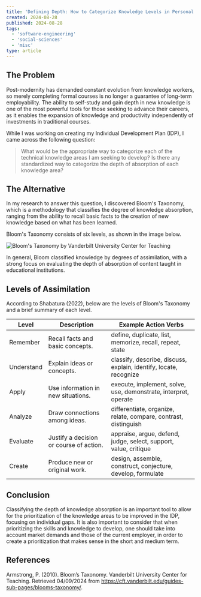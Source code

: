 ```yaml
---
title: 'Defining Depth: How to Categorize Knowledge Levels in Personal Development Plans'
created: 2024-08-28
published: 2024-08-28
tags: 
  - 'software-engineering'
  - 'social-sciences'
  - 'misc'
type: article
---
```


## The Problem

Post-modernity has demanded constant evolution from knowledge workers, so merely completing formal courses is no longer a guarantee of long-term employability. The ability to self-study and gain depth in new knowledge is one of the most powerful tools for those seeking to advance their careers, as it enables the expansion of knowledge and productivity independently of investments in traditional courses.

While I was working on creating my Individual Development Plan (IDP), I came across the following question:
> What would be the appropriate way to categorize each of the technical knowledge areas I am seeking to develop? Is there any standardized way to categorize the depth of absorption of each knowledge area?

## The Alternative

In my research to answer this question, I discovered Bloom's Taxonomy, which is a methodology that classifies the degree of knowledge absorption, ranging from the ability to recall basic facts to the creation of new knowledge based on what has been learned.

Bloom's Taxonomy consists of six levels, as shown in the image below.

![Bloom's Taxonomy by Vanderbilt University Center for Teaching](/software-engineering/categorize-knowledge-levels-in-personal-development-plans/bloom-taxonomy.webp)

In general, Bloom classified knowledge by degrees of assimilation, with a strong focus on evaluating the depth of absorption of content taught in educational institutions.

## Levels of Assimilation

According to Shabatura (2022), below are the levels of Bloom's Taxonomy and a brief summary of each level.

| **Level**       | **Description**                                                                                                     | **Example Action Verbs**                                          |
|-----------------|---------------------------------------------------------------------------------------------------------------------|-------------------------------------------------------------------|
| Remember        | Recall facts and basic concepts.                                                                                     | define, duplicate, list, memorize, recall, repeat, state          |
| Understand      | Explain ideas or concepts.                                                                                           | classify, describe, discuss, explain, identify, locate, recognize |
| Apply           | Use information in new situations.                                                                                   | execute, implement, solve, use, demonstrate, interpret, operate   |
| Analyze         | Draw connections among ideas.                                                                                        | differentiate, organize, relate, compare, contrast, distinguish   |
| Evaluate        | Justify a decision or course of action.                                                                              | appraise, argue, defend, judge, select, support, value, critique  |
| Create          | Produce new or original work.                                                                                        | design, assemble, construct, conjecture, develop, formulate       |

## Conclusion

Classifying the depth of knowledge absorption is an important tool to allow for the prioritization of the knowledge areas to be improved in the IDP, focusing on individual gaps. It is also important to consider that when prioritizing the skills and knowledge to develop, one should take into account market demands and those of the current employer, in order to create a prioritization that makes sense in the short and medium term.

## References

Armstrong, P. (2010). Bloom’s Taxonomy. Vanderbilt University Center for Teaching. Retrieved 04/09/2024 from https://cft.vanderbilt.edu/guides-sub-pages/blooms-taxonomy/.